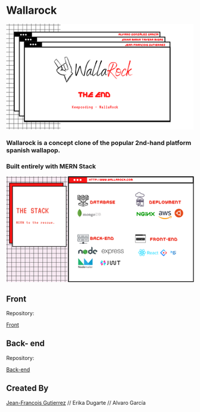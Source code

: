 # Wallarock

![MERN Skeleton](https://github.com/DrZuzzjen/WallaroRock/blob/main/12.png)

### Wallarock is a concept clone of the popular 2nd-hand platform spanish wallapop.

### Built entirely with MERN Stack

![MERN Skeleton](https://github.com/DrZuzzjen/WallaroRock/blob/main/8.png)

## Front
Repository:


[Front](https://github.com/DrZuzzjen/frontend-final)


## Back- end
Repository:


[Back-end](https://github.com/DrZuzzjen/Wallarock_backend_final)

## Created By
[Jean-Francois Gutierrez](https://www.linkedin.com/in/gutierrezfrancois/)  // 
Erika Dugarte  //
Alvaro García
